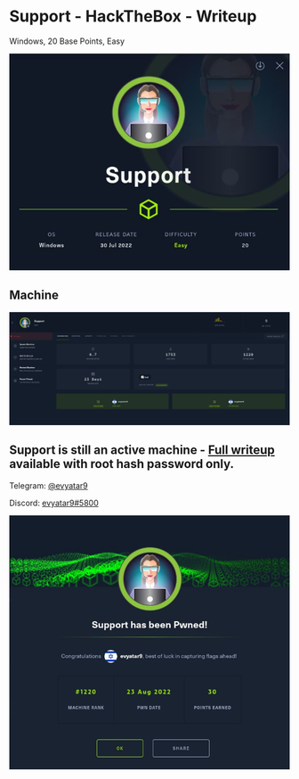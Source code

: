 # Support - HackTheBox - Writeup
Windows, 20 Base Points, Easy

![info.JPG](images/info.JPG)

## Machine

![‏‏Support.JPG](images/Support.JPG)
 
## Support is still an active machine - [Full writeup](Support-Writeup.pdf) available with root hash password only.

Telegram: [@evyatar9](https://t.me/evyatar9)

Discord: [evyatar9#5800](https://discordapp.com/users/812805349815091251)

![pwn.JPG](images/pwn.JPG)